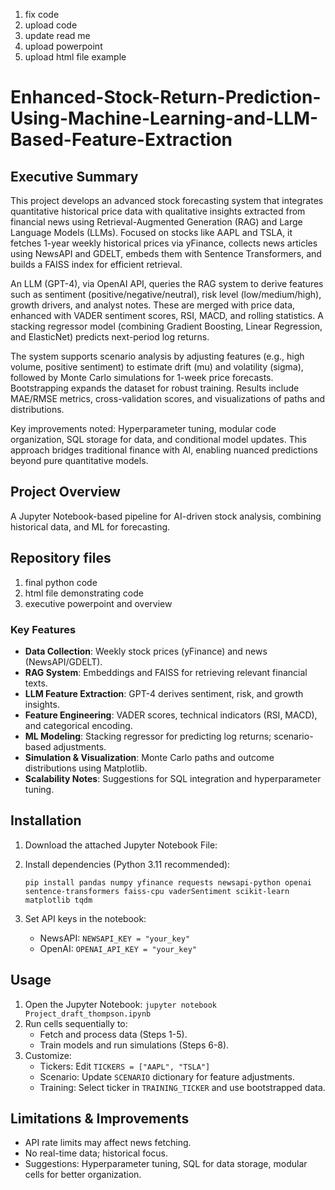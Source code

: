 1) fix code
2) upload code
3) update read me
4) upload powerpoint
5) upload html file example


# Enhanced-Stock-Return-Prediction-Using-Machine-Learning-and-LLM-Based-Feature-Extraction 

## Executive Summary

This project develops an advanced stock forecasting system that integrates quantitative historical price data with qualitative insights extracted from financial news using Retrieval-Augmented Generation (RAG) and Large Language Models (LLMs). Focused on stocks like AAPL and TSLA, it fetches 1-year weekly historical prices via yFinance, collects news articles using NewsAPI and GDELT, embeds them with Sentence Transformers, and builds a FAISS index for efficient retrieval.

An LLM (GPT-4), via OpenAI API, queries the RAG system to derive features such as sentiment (positive/negative/neutral), risk level (low/medium/high), growth drivers, and analyst notes. These are merged with price data, enhanced with VADER sentiment scores, RSI, MACD, and rolling statistics. A stacking regressor model (combining Gradient Boosting, Linear Regression, and ElasticNet) predicts next-period log returns.

The system supports scenario analysis by adjusting features (e.g., high volume, positive sentiment) to estimate drift (mu) and volatility (sigma), followed by Monte Carlo simulations for 1-week price forecasts. Bootstrapping expands the dataset for robust training. Results include MAE/RMSE metrics, cross-validation scores, and visualizations of paths and distributions.

Key improvements noted: Hyperparameter tuning, modular code organization, SQL storage for data, and conditional model updates. This approach bridges traditional finance with AI, enabling nuanced predictions beyond pure quantitative models.

## Project Overview

A Jupyter Notebook-based pipeline for AI-driven stock analysis, combining historical data, and ML for forecasting.

## Repository files
1) final python code
2) html file demonstrating code
3) executive powerpoint and overview

### Key Features
- **Data Collection**: Weekly stock prices (yFinance) and news (NewsAPI/GDELT).
- **RAG System**: Embeddings and FAISS for retrieving relevant financial texts.
- **LLM Feature Extraction**: GPT-4 derives sentiment, risk, and growth insights.
- **Feature Engineering**: VADER scores, technical indicators (RSI, MACD), and categorical encoding.
- **ML Modeling**: Stacking regressor for predicting log returns; scenario-based adjustments.
- **Simulation & Visualization**: Monte Carlo paths and outcome distributions using Matplotlib.
- **Scalability Notes**: Suggestions for SQL integration and hyperparameter tuning.

## Installation

1. Download the attached Jupyter Notebook File:

2. Install dependencies (Python 3.11 recommended):
   ```
   pip install pandas numpy yfinance requests newsapi-python openai sentence-transformers faiss-cpu vaderSentiment scikit-learn matplotlib tqdm
   ```

3. Set API keys in the notebook:
   - NewsAPI: `NEWSAPI_KEY = "your_key"`
   - OpenAI: `OPENAI_API_KEY = "your_key"`

## Usage

1. Open the Jupyter Notebook: `jupyter notebook Project_draft_thompson.ipynb`
2. Run cells sequentially to:
   - Fetch and process data (Steps 1-5).
   - Train models and run simulations (Steps 6-8).
3. Customize:
   - Tickers: Edit `TICKERS = ["AAPL", "TSLA"]`
   - Scenario: Update `SCENARIO` dictionary for feature adjustments.
   - Training: Select ticker in `TRAINING_TICKER` and use bootstrapped data.

## Limitations & Improvements
- API rate limits may affect news fetching.
- No real-time data; historical focus.
- Suggestions: Hyperparameter tuning, SQL for data storage, modular cells for better organization.
